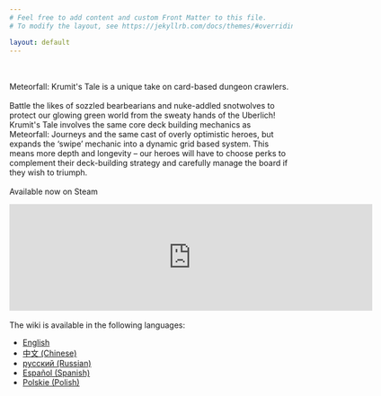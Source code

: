 ```yaml
---
# Feel free to add content and custom Front Matter to this file.
# To modify the layout, see https://jekyllrb.com/docs/themes/#overriding-theme-defaults

layout: default
---
```

<br /><br />
Meteorfall: Krumit's Tale is a unique take on card-based dungeon crawlers.
<br /><br />
Battle the likes of sozzled bearbearians and nuke-addled snotwolves to protect our glowing green world from the sweaty hands of the Uberlich! Krumit's Tale involves the same core deck building mechanics as Meteorfall: Journeys and the same cast of overly optimistic heroes, but expands the ‘swipe’ mechanic into a dynamic grid based system. This means more depth and longevity – our heroes will have to choose perks to complement their deck-building strategy and carefully manage the board if they wish to triumph.
<br /><br />
Available now on Steam
<iframe src="https://store.steampowered.com/widget/1073320/" frameborder="0" width="646" height="190"></iframe>
<br /><br />
The wiki is available in the following languages:
<ul>
<li><a href = 'en'>English</a></li>
<li><a href = 'zh_cn'>中文 (Chinese)</a></li>
<li><a href = 'ru_ru'>русский (Russian)</a></li>
<li><a href = 'es_es'>Español (Spanish)</a></li>
<li><a href = 'pl_pl'>Polskie (Polish)</a></li>
</ul>